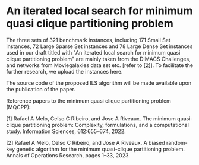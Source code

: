 # An iterated local search for minimum quasi clique partitioning problem

The three sets of 321 benchmark instances, including 171 Small Set instances, 72 Large Sparse Set instances and 78 Large Dense Set instances used in our draft titled with "An iterated local search for minimum quasi clique partitioning problem" are mainly taken from the DIMACS Challenges, and networks from Moviegalaxies data set etc. [refer to [2]]. To facilitate the further research, we upload the instances here.

The source code of the proposed ILS algorithm will be made available upon the publication of the paper.

Reference papers to the minimum quasi clique partitioning problem (MQCPP):

[1] Rafael A Melo, Celso C Ribeiro, and Jose A Riveaux. The minimum quasi-clique partitioning problem: Complexity, formulations, and a computational study. Information Sciences, 612:655–674, 2022.

[2] Rafael A Melo, Celso C Ribeiro, and Jose A Riveaux. A biased random-key genetic algorithm for the minimum quasi-clique partitioning problem. Annals of Operations Research, pages 1–33, 2023.
